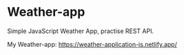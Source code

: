 # Weather-app

Simple JavaScript Weather App, practise REST API.

My Weather-app: https://weather-application-js.netlify.app/
